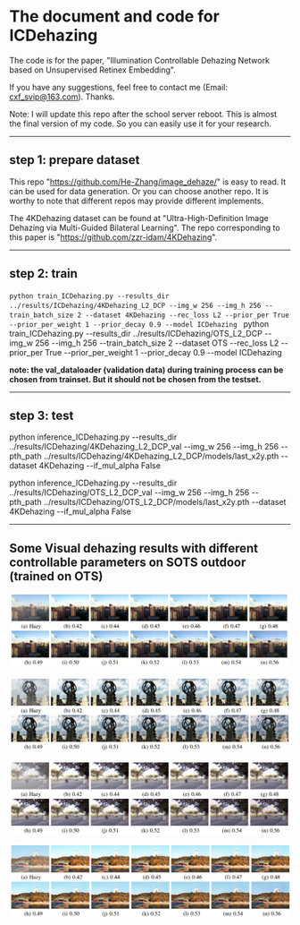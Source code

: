 # The document and code for ICDehazing

The code is for the paper, "Illumination Controllable Dehazing Network based on Unsupervised Retinex Embedding".

If you have any suggestions, feel free to contact me (Email: cxf_svip@163.com). Thanks.

Note: I will update this repo after the school server reboot. This is almost the final version of my code. So you can easily use it for your research.

-----------------------------------------------------------

## step 1: prepare dataset
This repo "https://github.com/He-Zhang/image_dehaze/" is easy to read.
It can be used for data generation. 
Or you can choose another repo. 
It is worthy to note that different repos may provide different implements.

The 4KDehazing dataset can be found at "Ultra-High-Definition Image Dehazing via Multi-Guided Bilateral Learning". The repo corresponding to this paper is "https://github.com/zzr-idam/4KDehazing".

-----------------------------------------------------------

## step 2: train

``python train_ICDehazing.py --results_dir ../results/ICDehazing/4KDehazing_L2_DCP --img_w 256 --img_h 256 --train_batch_size 2 --dataset 4KDehazing --rec_loss L2 --prior_per True --prior_per_weight 1 --prior_decay 0.9 --model ICDehazing
``
python train_ICDehazing.py --results_dir ../results/ICDehazing/OTS_L2_DCP --img_w 256 --img_h 256 --train_batch_size 2 --dataset OTS --rec_loss L2 --prior_per True --prior_per_weight 1 --prior_decay 0.9 --model ICDehazing

**note: the val_dataloader (validation data) during training process can be chosen from trainset.
But it should not be chosen from the testset.** 

-----------------------------------------------------------

## step 3: test

python inference_ICDehazing.py --results_dir ../results/ICDehazing/4KDehazing_L2_DCP_val --img_w 256 --img_h 256 --pth_path ../results/ICDehazing/4KDehazing_L2_DCP/models/last_x2y.pth --dataset 4KDehazing --if_mul_alpha False

python inference_ICDehazing.py --results_dir ../results/ICDehazing/OTS_L2_DCP_val --img_w 256 --img_h 256 --pth_path ../results/ICDehazing/OTS_L2_DCP/models/last_x2y.pth --dataset 4KDehazing --if_mul_alpha False

-----------------------------------------------------------
## Some Visual dehazing results with different controllable parameters on SOTS outdoor (trained on OTS)

![](figures/1.png)

![](figures/2.png)

![](figures/3.png)

![](figures/4.png)